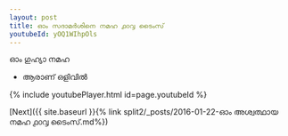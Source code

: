 ```yaml
---
layout: post
title: ഓം സദാമർശിനെ നമഹ ൧൦൮ ടൈംസ്
youtubeId: yOQ1WIhpOls
---
```

 
 
 ഓം ഗുഹ്യാ നമഹ 
 
 -  ആരാണ് ഒളിവിൽ 
 
  
 
  
 
 
 
 
 
 


{% include youtubePlayer.html id=page.youtubeId %}
 
[Next]({{ site.baseurl }}{% link  split2/_posts/2016-01-22-ഓം അശ്വത്ഥായ നമഹ ൧൦൮ ടൈംസ്.md%})
 
